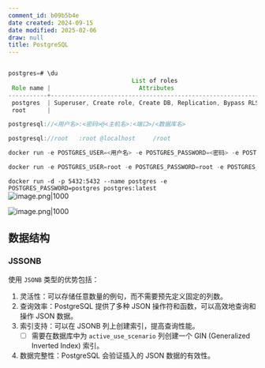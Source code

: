 ```yaml
---
comment_id: b09b5b4e
date created: 2024-09-15
date modified: 2025-02-06
draw: null
title: PostgreSQL
---
```

```Java

postgres=# \du
                                   List of roles
 Role name |                         Attributes                         | Member of 
-----------+------------------------------------------------------------+-----------
 postgres  | Superuser, Create role, Create DB, Replication, Bypass RLS | {}
 root      |                                                            | {}
```

```Java
postgresql://<用户名>:<密码>@<主机名>:<端口>/<数据库名>

postgresql://root   :root @localhost     /root

docker run -e POSTGRES_USER=<用户名> -e POSTGRES_PASSWORD=<密码> -e POSTGRES_DB=<数据库名> <镜像名>

docker run -e POSTGRES_USER=root -e POSTGRES_PASSWORD=root -e POSTGRES_DB=root postgres
```

`docker run -d -p 5432:5432 --name postgres -e POSTGRES_PASSWORD=postgres postgres:latest`  
![image.png|1000](https://imagehosting4picgo.oss-cn-beijing.aliyuncs.com/imagehosting/fix-dir%2Fpicgo%2Fpicgo-clipboard-images%2F2024%2F12%2F23%2F15-11-21-e7e4f32e293b763d1b3dc73acd22b215-202412231511540-b64210.png)

![image.png|1000](https://imagehosting4picgo.oss-cn-beijing.aliyuncs.com/imagehosting/fix-dir%2Fpicgo%2Fpicgo-clipboard-images%2F2024%2F12%2F11%2F22-41-58-36c45981869b5cefd5196851aa51fc47-202412112241647-f2b204.png)

## 数据结构

### JSSONB

使用 `JSONB` 类型的优势包括：

1. 灵活性：可以存储任意数量的例句，而不需要预先定义固定的列数。
2. 查询效率：PostgreSQL 提供了多种 JSON 操作符和函数，可以高效地查询和操作 JSON 数据。
3. 索引支持：可以在 JSONB 列上创建索引，提高查询性能。
	- [ ] 需要在数据库中为 `active_use_scenario` 列创建一个 GIN (Generalized Inverted Index) 索引。
4. 数据完整性：PostgreSQL 会验证插入的 JSON 数据的有效性。

```Java

```
